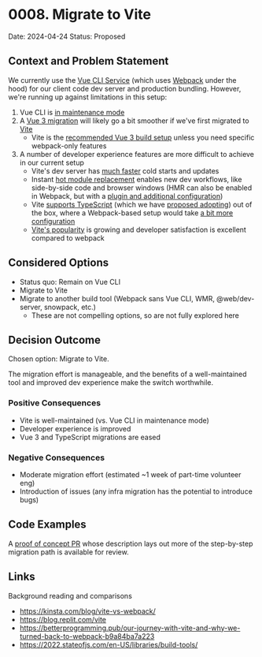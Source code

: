 # 0008. Migrate to Vite

Date: 2024-04-24
Status: Proposed <!-- Proposed | Accepted | Rejected | Superceded -->

## Context and Problem Statement

We currently use the [Vue CLI Service](https://cli.vuejs.org/guide/cli-service.html) (which uses 
[Webpack](https://webpack.js.org/) under the hood) for our client code dev server and production 
bundling. However, we're running up against limitations in this setup: 

1. Vue CLI is [in maintenance mode](https://cli.vuejs.org/)
2. A [Vue 3 migration](https://v3-migration.vuejs.org/) will likely go a bit smoother if we've first
   migrated to [Vite](https://vitejs.dev/)
   - Vite is the 
     [recommended Vue 3 build setup](https://vuejs.org/guide/scaling-up/tooling.html#project-scaffolding) 
     unless you need specific webpack-only features
3. A number of developer experience features are more difficult to achieve in our current setup
   - Vite's dev server has [much faster](https://kinsta.com/blog/vite-vs-webpack/#cold-start-speed) 
     cold starts and updates
   - Instant [hot module replacement](https://vitejs.dev/guide/features.html#hot-module-replacement) 
     enables new dev workflows, like side-by-side code and browser windows (HMR can also be enabled 
     in Webpack, but with a 
     [plugin and additional configuration](https://webpack.js.org/concepts/hot-module-replacement/))
   - Vite [supports TypeScript](https://vitejs.dev/guide/features.html#typescript) (which we have 
     [proposed adopting](./0006-use-typescript.md)) out of the box, where a Webpack-based setup 
     would take [a bit more configuration](https://cli.vuejs.org/core-plugins/typescript.html)
   - [Vite's popularity](https://2022.stateofjs.com/en-US/libraries/build-tools/) is growing and 
     developer satisfaction is excellent compared to webpack

## Considered Options

- Status quo: Remain on Vue CLI
- Migrate to Vite
- Migrate to another build tool (Webpack sans Vue CLI, WMR, @web/dev-server, snowpack, etc.)
  - These are not compelling options, so are not fully explored here

## Decision Outcome

Chosen option: Migrate to Vite. 

The migration effort is manageable, and the benefits of a well-maintained tool and improved dev 
experience make the switch worthwhile. 

### Positive Consequences <!-- optional -->

- Vite is well-maintained (vs. Vue CLI in maintenance mode)
- Developer experience is improved
- Vue 3 and TypeScript migrations are eased

### Negative Consequences <!-- optional -->

- Moderate migration effort (estimated ~1 week of part-time volunteer eng)
- Introduction of issues (any infra migration has the potential to introduce bugs)

## Code Examples

A [proof of concept PR](https://github.com/usdigitalresponse/usdr-gost/pull/2965) whose description 
lays out more of the step-by-step migration path is available for review. 

## Links <!-- optional -->

Background reading and comparisons
- https://kinsta.com/blog/vite-vs-webpack/
- https://blog.replit.com/vite
- https://betterprogramming.pub/our-journey-with-vite-and-why-we-turned-back-to-webpack-b9a84ba7a223
- https://2022.stateofjs.com/en-US/libraries/build-tools/

